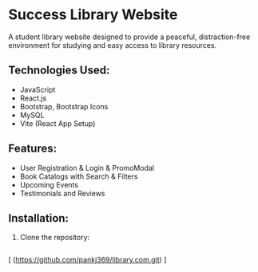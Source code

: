 # Success Library Website

A student library website designed to provide a peaceful, distraction-free environment for studying and easy access to library resources.

## Technologies Used:
- JavaScript
- React.js
- Bootstrap, Bootstrap Icons
- MySQL
- Vite (React App Setup)

## Features:
- User Registration & Login & PromoModal
- Book Catalogs with Search & Filters
- Upcoming Events
- Testimonials and Reviews

## Installation:
1. Clone the repository:
   ```bash
[  (https://github.com/pankj369/library.com.git)
]
